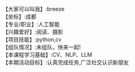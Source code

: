 【大家可以叫我】:breeze    
【坐标】:成都   
【专业/职业】:人工智能    
【兴趣爱好】:阅读、摄影    
【项目技能】:python,cv   
【组队情况】:未组队，快来一起!    
【本课程学习基础】:CV、NLP、LLM    
【本期活动目标】:认真完成任务,广泛社交认识新朋友  
